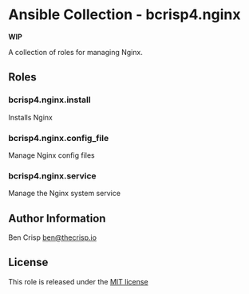 # Ansible Collection - bcrisp4.nginx

**WIP**

A collection of roles for managing Nginx.

## Roles

### bcrisp4.nginx.install

Installs Nginx

### bcrisp4.nginx.config_file

Manage Nginx config files

### bcrisp4.nginx.service

Manage the Nginx system service

## Author Information

Ben Crisp <ben@thecrisp.io>

## License

This role is released under the [MIT license](https://github.com/bcrisp4/ansible-collection-nginx/blob/main/LICENSE.txt)
